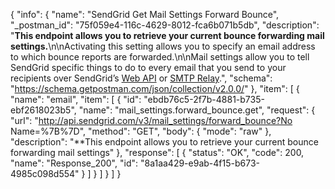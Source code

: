 {
  "info": {
    "name": "SendGrid Get Mail Settings Forward Bounce",
    "_postman_id": "75f059e4-116c-4629-8012-fca6b071b5db",
    "description": "**This endpoint allows you to retrieve your current bounce forwarding mail settings.**\n\nActivating this setting allows you to specify an email address to which bounce reports are forwarded.\n\nMail settings allow you to tell SendGrid specific things to do to every email that you send to your recipients over SendGrid’s [Web API](https://sendgrid.com/docs/API_Reference/Web_API/mail.html) or [SMTP Relay](https://sendgrid.com/docs/API_Reference/SMTP_API/index.html).",
    "schema": "https://schema.getpostman.com/json/collection/v2.0.0/"
  },
  "item": [
    {
      "name": "email",
      "item": [
        {
          "id": "ebdb76c5-2f7b-4881-b735-ebf2618023b5",
          "name": "mail_settings.forward_bounce.get",
          "request": {
            "url": "http://api.sendgrid.com/v3/mail_settings/forward_bounce?No Name=%7B%7D",
            "method": "GET",
            "body": {
              "mode": "raw"
            },
            "description": "**This endpoint allows you to retrieve your current bounce forwarding mail settings"
          },
          "response": [
            {
              "status": "OK",
              "code": 200,
              "name": "Response_200",
              "id": "8a1aa429-e9ab-4f15-b673-4985c098d554"
            }
          ]
        }
      ]
    }
  ]
}